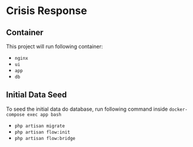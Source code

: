 # Crisis Response

## Container

This project will run following container:

-   `nginx`
-   `ui`
-   `app`
-   `db`

## Initial Data Seed

To seed the initial data do database, run following command inside `docker-compose exec app bash`

-   `php artisan migrate`
-   `php artisan flow:init`
-   `php artisan flow:bridge`
